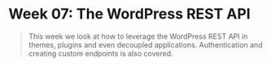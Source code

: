 # Week 07: The WordPress REST API

> This week we look at how to leverage the WordPress REST API in themes, plugins and even decoupled applications.  Authentication and creating custom endpoints is also covered.